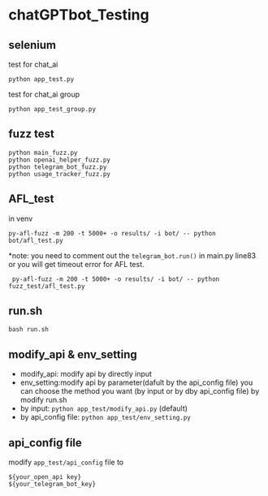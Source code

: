 # chatGPTbot_Testing
## selenium
test for chat_ai
```
python app_test.py
```


test for chat_ai group
```
python app_test_group.py
```

## fuzz test

```
python main_fuzz.py
python openai_helper_fuzz.py
python telegram_bot_fuzz.py
python usage_tracker_fuzz.py
```

## AFL_test
in venv
```
py-afl-fuzz -m 200 -t 5000+ -o results/ -i bot/ -- python bot/afl_test.py
```
*note: you need to comment out the `telegram_bot.run()` in main.py line83 or you will get timeout error for AFL test.

```
 py-afl-fuzz -m 200 -t 5000+ -o results/ -i bot/ -- python fuzz_test/afl_test.py
```


## run.sh
```
bash run.sh
```

## modify_api & env_setting
* modify_api: modify api by directly input
* env_setting:modify api by parameter(dafult by the api_config file)
you can choose the method you want (by input or by dby api_config file) by modify run.sh 
* by input: `python app_test/modify_api.py`   (default)
* by api_config file: `python app_test/env_setting.py`

## api_config file
modify `app_test/api_config` file to
```
${your_open_api key} 
${your_telegram_bot_key}
````
